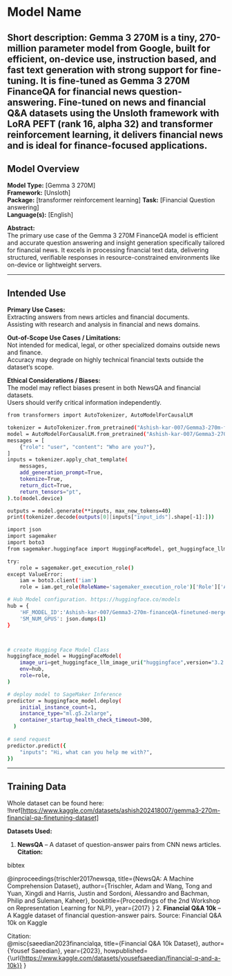 # Model Name

**Short description:**
Gemma 3 270M is a tiny, 270-million parameter model from Google, built for efficient, on-device use, instruction based, and fast text generation with strong support for fine-tuning.
It is fine-tuned as Gemma 3 270M FinanceQA for financial news question-answering. Fine-tuned on news and financial Q&A datasets using the Unsloth framework with LoRA PEFT (rank 16, alpha 32) and transformer reinforcement learning, it delivers financial news and is ideal for finance-focused applications.
---

## Model Overview

**Model Type:** [Gemma 3 270M]  
**Framework:** [Unsloth]  
**Package:** [transformer reinforcement learning]
**Task:** [Financial Question answering]  
**Language(s):** [English]

**Abstract:**  
The primary use case of the Gemma 3 270M FinanceQA model is efficient and accurate question answering and insight generation specifically tailored for financial news. It excels in processing financial text data, delivering structured, verifiable responses in resource-constrained environments like on-device or lightweight servers.

---

## Intended Use

**Primary Use Cases:**  
Extracting answers from news articles and financial documents.  
Assisting with research and analysis in financial and news domains.

**Out-of-Scope Use Cases / Limitations:**  
Not intended for medical, legal, or other specialized domains outside news and finance.  
Accuracy may degrade on highly technical financial texts outside the dataset’s scope.

**Ethical Considerations / Biases:**  
The model may reflect biases present in both NewsQA and financial datasets.  
Users should verify critical information independently.

```Bash
from transformers import AutoTokenizer, AutoModelForCausalLM

tokenizer = AutoTokenizer.from_pretrained("Ashish-kar-007/Gemma3-270m-financeQA-finetuned-merged-16bit")
model = AutoModelForCausalLM.from_pretrained("Ashish-kar-007/Gemma3-270m-financeQA-finetuned-merged-16bit")
messages = [
    {"role": "user", "content": "Who are you?"},
]
inputs = tokenizer.apply_chat_template(
    messages,
    add_generation_prompt=True,
    tokenize=True,
    return_dict=True,
    return_tensors="pt",
).to(model.device)

outputs = model.generate(**inputs, max_new_tokens=40)
print(tokenizer.decode(outputs[0][inputs["input_ids"].shape[-1]:]))
```

```bash
import json
import sagemaker
import boto3
from sagemaker.huggingface import HuggingFaceModel, get_huggingface_llm_image_uri

try:
    role = sagemaker.get_execution_role()
except ValueError:
    iam = boto3.client('iam')
    role = iam.get_role(RoleName='sagemaker_execution_role')['Role']['Arn']

# Hub Model configuration. https://huggingface.co/models
hub = {
    'HF_MODEL_ID':'Ashish-kar-007/Gemma3-270m-financeQA-finetuned-merged-16bit',
    'SM_NUM_GPUS': json.dumps(1)
}



# create Hugging Face Model Class
huggingface_model = HuggingFaceModel(
    image_uri=get_huggingface_llm_image_uri("huggingface",version="3.2.3"),
    env=hub,
    role=role, 
)

# deploy model to SageMaker Inference
predictor = huggingface_model.deploy(
    initial_instance_count=1,
    instance_type="ml.g5.2xlarge",
    container_startup_health_check_timeout=300,
  )
  
# send request
predictor.predict({
    "inputs": "Hi, what can you help me with?",
})

```
---
## Training Data

Whole dataset can be found here:
!href[https://www.kaggle.com/datasets/ashish202418007/gemma3-270m-financial-qa-finetuning-dataset]

**Datasets Used:**  

1. **NewsQA** – A dataset of question-answer pairs from CNN news articles.  
   **Citation:**  
   
bibtex

   @inproceedings{trischler2017newsqa,
     title={NewsQA: A Machine Comprehension Dataset},
     author={Trischler, Adam and Wang, Tong and Yuan, Xingdi and Harris, Justin and Sordoni, Alessandro and Bachman, Philip and Suleman, Kaheer},
     booktitle={Proceedings of the 2nd Workshop on Representation Learning for NLP},
     year={2017}
   }
2. **Financial Q&A 10k** – A Kaggle dataset of financial question-answer pairs.
Source: Financial Q&A 10k on Kaggle

Citation:   
@misc{saeedian2023financialqa,
  title={Financial Q\&A 10k Dataset},
  author={Yousef Saeedian},
  year={2023},
  howpublished={\url{https://www.kaggle.com/datasets/yousefsaeedian/financial-q-and-a-10k}}
}
